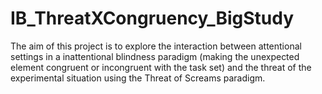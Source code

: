 # IB_ThreatXCongruency_BigStudy
The aim of this project is to explore the interaction between attentional settings in a inattentional blindness paradigm (making the unexpected element congruent or incongruent with the task set) and the threat of the experimental situation using the Threat of Screams paradigm.

